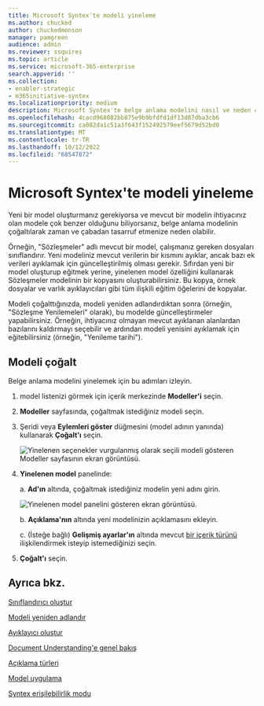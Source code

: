 ```yaml
---
title: Microsoft Syntex'te modeli yineleme
ms.author: chucked
author: chuckedmonson
manager: pamgreen
audience: admin
ms.reviewer: ssquires
ms.topic: article
ms.service: microsoft-365-enterprise
search.appverid: ''
ms.collection:
- enabler-strategic
- m365initiative-syntex
ms.localizationpriority: medium
description: Microsoft Syntex'te belge anlama modelini nasıl ve neden çoğaltacağınızı öğrenin.
ms.openlocfilehash: 4cacd968082bb875e9b9bfdfd1df13d87dba3cb6
ms.sourcegitcommit: ca082da1c51a3f643f152492579eef5679d52bd0
ms.translationtype: MT
ms.contentlocale: tr-TR
ms.lasthandoff: 10/12/2022
ms.locfileid: "68547872"
---
```

# <a name="duplicate-a-model-in-microsoft-syntex"></a>Microsoft Syntex'te modeli yineleme

Yeni bir model oluşturmanız gerekiyorsa ve mevcut bir modelin ihtiyacınız olan modele çok benzer olduğunu biliyorsanız, belge anlama modelinin çoğaltılarak zaman ve çabadan tasarruf etmenize neden olabilir.

Örneğin, "Sözleşmeler" adlı mevcut bir model, çalışmanız gereken dosyaları sınıflandırır. Yeni modeliniz mevcut verilerin bir kısmını ayıklar, ancak bazı ek verileri ayıklamak için güncelleştirilmiş olması gerekir. Sıfırdan yeni bir model oluşturup eğitmek yerine, yinelenen model özelliğini kullanarak Sözleşmeler modelinin bir kopyasını oluşturabilirsiniz. Bu kopya, örnek dosyalar ve varlık ayıklayıcıları gibi tüm ilişkili eğitim öğelerini de kopyalar.

Modeli çoğalttığınızda, modeli yeniden adlandırdıktan sonra (örneğin, "Sözleşme Yenilemeleri" olarak), bu modelde güncelleştirmeler yapabilirsiniz. Örneğin, ihtiyacınız olmayan mevcut ayıklanan alanlardan bazılarını kaldırmayı seçebilir ve ardından modeli yenisini ayıklamak için eğitebilirsiniz (örneğin, "Yenileme tarihi").

## <a name="duplicate-a-model"></a>Modeli çoğalt

Belge anlama modelini yinelemek için bu adımları izleyin.

1. model listenizi görmek için içerik merkezinde **Modeller'i** seçin.

2. **Modeller** sayfasında, çoğaltmak istediğiniz modeli seçin.

3. Şeridi veya **Eylemleri göster** düğmesini (model adının yanında) kullanarak **Çoğalt'ı** seçin.</br>

    ![Yinelenen seçenekler vurgulanmış olarak seçili modeli gösteren Modeller sayfasının ekran görüntüsü.](../media/content-understanding/select-model-duplicate-both.png) </br>

4. **Yinelenen model** panelinde:

   a. **Ad'ın** altında, çoğaltmak istediğiniz modelin yeni adını girin.</br>

    ![Yinelenen model panelini gösteren ekran görüntüsü.](../media/content-understanding/duplicate-model-panel.png) </br>

   b. **Açıklama'nın** altında yeni modelinizin açıklamasını ekleyin.

   c. (İsteğe bağlı) **Gelişmiş ayarlar'ın** altında mevcut [bir içerik türünü](/sharepoint/governance/content-type-and-workflow-planning#content-type-overview) ilişkilendirmek isteyip istemediğinizi seçin.

5. **Çoğalt'ı** seçin.

## <a name="see-also"></a>Ayrıca bkz.

[Sınıflandırıcı oluştur](create-a-classifier.md)

[Modeli yeniden adlandır](rename-a-model.md)

[Ayıklayıcı oluştur](create-an-extractor.md)

[Document Understanding'e genel bakış](document-understanding-overview.md)

[Açıklama türleri](explanation-types-overview.md)

[Model uygulama](apply-a-model.md) 

[Syntex erişilebilirlik modu](accessibility-mode.md)